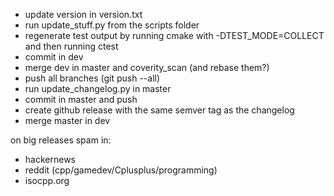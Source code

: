 - update version in version.txt
- run update_stuff.py from the scripts folder
- regenerate test output by running cmake with -DTEST_MODE=COLLECT and then running ctest
- commit in dev
- merge dev in master and coverity_scan (and rebase them?)
- push all branches (git push --all)
- run update_changelog.py in master
- commit in master and push
- create github release with the same semver tag as the changelog
- merge master in dev

on big releases spam in:
- hackernews
- reddit (cpp/gamedev/Cplusplus/programming)
- isocpp.org

